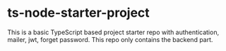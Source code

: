 # ts-node-starter-project
This is a basic TypeScript based project starter repo with authentication, mailer, jwt, forget password. This repo only contains the backend part.
